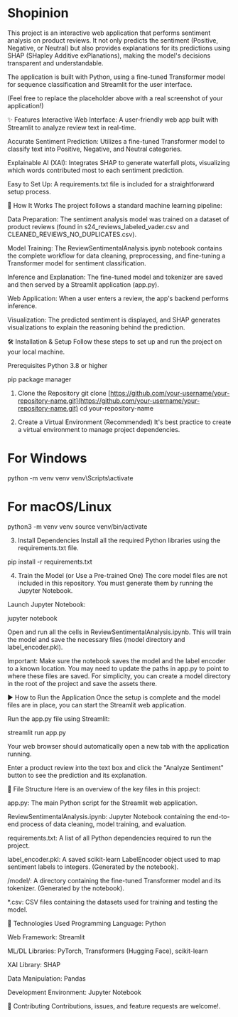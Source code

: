 # Shopinion
This project is an interactive web application that performs sentiment analysis on product reviews. It not only predicts the sentiment (Positive, Negative, or Neutral) but also provides explanations for its predictions using SHAP (SHapley Additive exPlanations), making the model's decisions transparent and understandable.

The application is built with Python, using a fine-tuned Transformer model for sequence classification and Streamlit for the user interface.

(Feel free to replace the placeholder above with a real screenshot of your application!)

✨ Features
Interactive Web Interface: A user-friendly web app built with Streamlit to analyze review text in real-time.

Accurate Sentiment Prediction: Utilizes a fine-tuned Transformer model to classify text into Positive, Negative, and Neutral categories.

Explainable AI (XAI): Integrates SHAP to generate waterfall plots, visualizing which words contributed most to each sentiment prediction.

Easy to Set Up: A requirements.txt file is included for a straightforward setup process.

🚀 How It Works
The project follows a standard machine learning pipeline:

Data Preparation: The sentiment analysis model was trained on a dataset of product reviews (found in s24_reviews_labeled_vader.csv and CLEANED_REVIEWS_NO_DUPLICATES.csv).

Model Training: The ReviewSentimentalAnalysis.ipynb notebook contains the complete workflow for data cleaning, preprocessing, and fine-tuning a Transformer model for sentiment classification.

Inference and Explanation: The fine-tuned model and tokenizer are saved and then served by a Streamlit application (app.py).

Web Application: When a user enters a review, the app's backend performs inference.

Visualization: The predicted sentiment is displayed, and SHAP generates visualizations to explain the reasoning behind the prediction.

🛠️ Installation & Setup
Follow these steps to set up and run the project on your local machine.

Prerequisites
Python 3.8 or higher

pip package manager

1. Clone the Repository
git clone [https://github.com/your-username/your-repository-name.git](https://github.com/your-username/your-repository-name.git)
cd your-repository-name

2. Create a Virtual Environment (Recommended)
It's best practice to create a virtual environment to manage project dependencies.

# For Windows
python -m venv venv
venv\Scripts\activate

# For macOS/Linux
python3 -m venv venv
source venv/bin/activate

3. Install Dependencies
Install all the required Python libraries using the requirements.txt file.

pip install -r requirements.txt

4. Train the Model (or Use a Pre-trained One)
The core model files are not included in this repository. You must generate them by running the Jupyter Notebook.

Launch Jupyter Notebook:

jupyter notebook

Open and run all the cells in ReviewSentimentalAnalysis.ipynb. This will train the model and save the necessary files (model directory and label_encoder.pkl).

Important: Make sure the notebook saves the model and the label encoder to a known location. You may need to update the paths in app.py to point to where these files are saved. For simplicity, you can create a model directory in the root of the project and save the assets there.

▶️ How to Run the Application
Once the setup is complete and the model files are in place, you can start the Streamlit web application.

Run the app.py file using Streamlit:

streamlit run app.py

Your web browser should automatically open a new tab with the application running.

Enter a product review into the text box and click the "Analyze Sentiment" button to see the prediction and its explanation.

📂 File Structure
Here is an overview of the key files in this project:

app.py: The main Python script for the Streamlit web application.

ReviewSentimentalAnalysis.ipynb: Jupyter Notebook containing the end-to-end process of data cleaning, model training, and evaluation.

requirements.txt: A list of all Python dependencies required to run the project.

label_encoder.pkl: A saved scikit-learn LabelEncoder object used to map sentiment labels to integers. (Generated by the notebook).

/model/: A directory containing the fine-tuned Transformer model and its tokenizer. (Generated by the notebook).

*.csv: CSV files containing the datasets used for training and testing the model.

🔧 Technologies Used
Programming Language: Python

Web Framework: Streamlit

ML/DL Libraries: PyTorch, Transformers (Hugging Face), scikit-learn

XAI Library: SHAP

Data Manipulation: Pandas

Development Environment: Jupyter Notebook

🤝 Contributing
Contributions, issues, and feature requests are welcome!.
